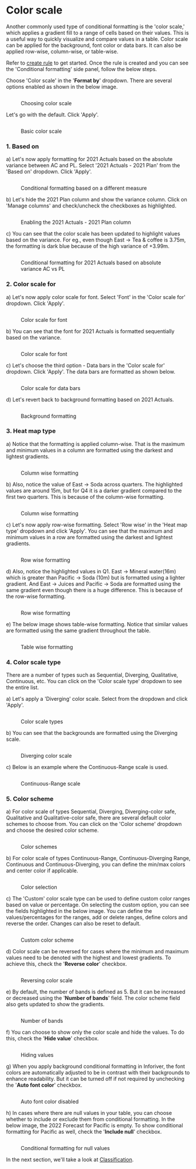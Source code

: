 # Color scale

Another commonly used type of conditional formatting is the 'color scale,' which applies a gradient fill to a range of cells based on their values. This is a useful way to quickly visualize and compare values in a table. Color scale can be applied for the background, font color or data bars. It can also be applied row-wise, column-wise, or table-wise.

Refer to [create rule](./) to get started. Once the rule is created and you can see the 'Conditional formatting' side panel, follow the below steps.

Choose 'Color scale' in the '**Format by**' dropdown. There are several options enabled as shown in the below image.

<figure><img src="../../../.gitbook/assets/5.3.1 Color scale.png" alt=""><figcaption><p>Choosing color scale</p></figcaption></figure>

Let's go with the default. Click 'Apply'.

<figure><img src="../../../.gitbook/assets/5.3.3 Color scale.png" alt=""><figcaption><p>Basic color scale</p></figcaption></figure>

### 1. Based on

a) Let's now apply formatting for 2021 Actuals based on the absolute variance between AC and PL. Select '2021 Actuals - 2021 Plan' from the 'Based on' dropdown. Click 'Apply'.&#x20;

<figure><img src="../../../.gitbook/assets/5.3.4 Color scale.png" alt=""><figcaption><p>Conditional formatting based on a different measure</p></figcaption></figure>

b) Let's hide the 2021 Plan column and show the variance column. Click on 'Manage columns' and check/uncheck the checkboxes as highlighted.

<figure><img src="../../../.gitbook/assets/5.3.5 Color scale.png" alt=""><figcaption><p>Enabling the 2021 Actuals - 2021 Plan column</p></figcaption></figure>

c) You can see that the color scale has been updated to highlight values based on the variance. For eg., even though East -> Tea & coffee is 3.75m, the formatting is dark blue because of the high variance of +3.99m.

<figure><img src="../../../.gitbook/assets/5.3.6 Color scale.png" alt=""><figcaption><p>Conditional formatting for 2021 Actuals based on absolute variance AC vs PL</p></figcaption></figure>

### 2. Color scale for

a) Let's now apply color scale for font. Select 'Font' in the 'Color scale for' dropdown. Click 'Apply'.

<figure><img src="../../../.gitbook/assets/5.3.19 Color scale.png" alt=""><figcaption><p>Color scale for font</p></figcaption></figure>

b) You can see that the font for 2021 Actuals is formatted sequentially based on the variance.

<figure><img src="../../../.gitbook/assets/5.3.8 Color scale.png" alt=""><figcaption><p>Color scale for font</p></figcaption></figure>

c) Let's choose the third option - Data bars in the 'Color scale for' dropdown. Click 'Apply'. The data bars are formatted as shown below.

<figure><img src="../../../.gitbook/assets/5.3.9 Color scale.png" alt=""><figcaption><p>Color scale for data bars</p></figcaption></figure>

d) Let's revert back to background formatting based on 2021 Actuals.&#x20;

<figure><img src="../../../.gitbook/assets/5.3.10 Color scale.png" alt=""><figcaption><p>Background formatting</p></figcaption></figure>

### 3. Heat map type

a) Notice that the formatting is applied column-wise. That is the maximum and minimum values in a column are formatted using the darkest and lightest gradients.&#x20;

<figure><img src="../../../.gitbook/assets/5.3.14 Color scale.png" alt=""><figcaption><p>Column wise formatting</p></figcaption></figure>

b) Also, notice the value of East -> Soda across quarters. The highlighted values are around 15m, but for Q4 it is a darker gradient compared to the first two quarters. This is because of the column-wise formatting.

<figure><img src="../../../.gitbook/assets/5.3.15 Color scale.png" alt=""><figcaption><p>Column wise formatting</p></figcaption></figure>

c) Let's now apply row-wise formatting. Select 'Row wise' in the 'Heat map type' dropdown and click 'Apply'. You can see that the maximum and minimum values in a row are formatted using the darkest and lightest gradients.

<figure><img src="../../../.gitbook/assets/5.3.12 Color scale.png" alt=""><figcaption><p>Row wise formatting</p></figcaption></figure>

d) Also, notice the highlighted values in Q1. East -> Mineral water(16m) which is greater than Pacific -> Soda (10m) but is formatted using a lighter gradient. And East -> Juices and Pacific -> Soda are formatted using the same gradient even though there is a huge difference. This is because of the row-wise formatting.

<figure><img src="../../../.gitbook/assets/5.3.13 Color scale.png" alt=""><figcaption><p>Row wise formatting</p></figcaption></figure>

e) The below image shows table-wise formatting. Notice that similar values are formatted using the same gradient throughout the table.

<figure><img src="../../../.gitbook/assets/5.3.16 Color scale.png" alt=""><figcaption><p>Table wise formatting</p></figcaption></figure>

### 4. Color scale type

There are a number of types such as Sequential, Diverging, Qualitative, Continuous, etc. You can click on the 'Color scale type' dropdown to see the entire list.

a) Let's apply a 'Diverging' color scale. Select from the dropdown and click 'Apply'.

<figure><img src="../../../.gitbook/assets/5.3.18 Color scale.png" alt=""><figcaption><p>Color scale types</p></figcaption></figure>

b) You can see that the backgrounds are formatted using the Diverging scale.

<figure><img src="../../../.gitbook/assets/5.3.20 Color scale.png" alt=""><figcaption><p>Diverging color scale</p></figcaption></figure>

c) Below is an example where the Continuous-Range scale is used.

<figure><img src="../../../.gitbook/assets/5.3.22 Color scale.png" alt=""><figcaption><p>Continuous-Range scale</p></figcaption></figure>

### &#x20;5. Color scheme

a) For color scale of types Sequential, Diverging, Diverging-color safe, Qualitative and Qualitative-color safe, there are several default color schemes to choose from. You can click on the 'Color scheme' dropdown and choose the desired color scheme.

<figure><img src="../../../.gitbook/assets/5.3.23 Color scale.png" alt=""><figcaption><p>Color schemes</p></figcaption></figure>

b) For color scale of types Continuous-Range, Continuous-Diverging Range, Continuous and Continuous-Diverging, you can define the min/max colors and center color if applicable.

<figure><img src="../../../.gitbook/assets/5.3.24 Color scale.png" alt=""><figcaption><p>Color selection</p></figcaption></figure>

c) The 'Custom' color scale type can be used to define custom color ranges based on value or percentage. On selecting the custom option, you can see the fields highlighted in the below image. You can define the values/percentages for the ranges, add or delete ranges, define colors and reverse the order. Changes can also be reset to default.

<figure><img src="../../../.gitbook/assets/5.3.31 Color scale.png" alt=""><figcaption><p>Custom color scheme</p></figcaption></figure>

d) Color scale can be reversed for cases where the minimum and maximum values need to be denoted with the highest and lowest gradients. To achieve this, check the '**Reverse color**' checkbox.

<figure><img src="../../../.gitbook/assets/5.3.26 Color scale.png" alt=""><figcaption><p>Reversing color scale</p></figcaption></figure>

e) By default, the number of bands is defined as 5. But it can be increased or decreased using the '**Number of bands**' field. The color scheme field also gets updated to show the gradients.

<figure><img src="../../../.gitbook/assets/5.3.27 Color scale.png" alt=""><figcaption><p>Number of bands</p></figcaption></figure>

f) You can choose to show only the color scale and hide the values. To do this, check the '**Hide value**' checkbox.

<figure><img src="../../../.gitbook/assets/5.3.28 Color scale.png" alt=""><figcaption><p>Hiding values</p></figcaption></figure>

g) When you apply background conditional formatting in Inforiver, the font colors are automatically adjusted to be in contrast with their backgrounds to enhance readability. But it can be turned off if not required by unchecking the '**Auto font color**' checkbox.&#x20;

<figure><img src="../../../.gitbook/assets/5.3.29 Color scale.png" alt=""><figcaption><p>Auto font color disabled</p></figcaption></figure>

h) In cases where there are null values in your table, you can choose whether to include or exclude them from conditional formatting. In the below image, the 2022 Forecast for Pacific is empty. To show conditional formatting for Pacific as well, check the '**Include null**' checkbox.

<figure><img src="../../../.gitbook/assets/5.3.30 Color scale.png" alt=""><figcaption><p>Conditional formatting for null values</p></figcaption></figure>

In the next section, we'll take a look at [Classification](classification.md).
